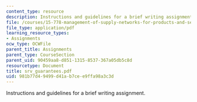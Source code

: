 ```yaml
---
content_type: resource
description: Instructions and guidelines for a brief writing assignment.
file: /courses/15-778-management-of-supply-networks-for-products-and-services-summer-2004/981b77d49499d41ab7cee9ffa98a3c3d_srv_guarantees.pdf
file_type: application/pdf
learning_resource_types:
- Assignments
ocw_type: OCWFile
parent_title: Assignments
parent_type: CourseSection
parent_uid: 90459aa8-d851-1315-8537-367a05db5c8d
resourcetype: Document
title: srv_guarantees.pdf
uid: 981b77d4-9499-d41a-b7ce-e9ffa98a3c3d
---
```

Instructions and guidelines for a brief writing assignment.

